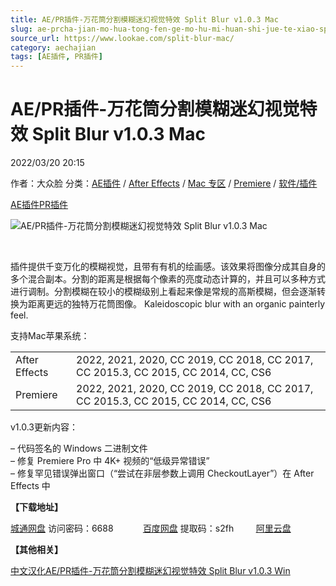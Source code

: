 ```yaml
---
title: AE/PR插件-万花筒分割模糊迷幻视觉特效 Split Blur v1.0.3 Mac
slug: ae-prcha-jian-mo-hua-tong-fen-ge-mo-hu-mi-huan-shi-jue-te-xiao-split-blur-v1-0-3-mac
source_url: https://www.lookae.com/split-blur-mac/
category: aechajian
tags: [AE插件, PR插件]
---
```

# AE/PR插件-万花筒分割模糊迷幻视觉特效 Split Blur v1.0.3 Mac

2022/03/20 20:15

作者：大众脸
分类：[AE插件](https://www.lookae.com/after-effects/aechajian/) / [After Effects](https://www.lookae.com/after-effects/) / [Mac 专区](https://www.lookae.com/mac-osx/) / [Premiere](https://www.lookae.com/qitarjcj/premierezy/) / [软件/插件](https://www.lookae.com/qitarjcj/)

[AE插件](https://www.lookae.com/tag/ae%e6%8f%92%e4%bb%b6/)[PR插件](https://www.lookae.com/tag/pr%e6%8f%92%e4%bb%b6/)

![AE/PR插件-万花筒分割模糊迷幻视觉特效 Split Blur v1.0.3 Mac](https://www.lookae.com/wp-content/uploads/2021/03/Split-Blur.jpg "AE/PR插件-万花筒分割模糊迷幻视觉特效 Split Blur v1.0.3 Mac-LookAE.com")

﻿

插件提供千变万化的模糊视觉，且带有有机的绘画感。该效果将图像分成其自身的多个混合副本。分割的距离是根据每个像素的亮度动态计算的，并且可以多种方式进行调制。分割模糊在较小的模糊级别上看起来像是常规的高斯模糊，但会逐渐转换为距离更远的独特万花筒图像。 Kaleidoscopic blur with an organic painterly feel.

支持Mac苹果系统：

|  |  |
| --- | --- |
| After Effects | 2022, 2021, 2020, CC 2019, CC 2018, CC 2017, CC 2015.3, CC 2015, CC 2014, CC, CS6 |
| Premiere | 2022, 2021, 2020, CC 2019, CC 2018, CC 2017, CC 2015.3, CC 2015, CC 2014, CC, CS6 |

v1.0.3更新内容：

– 代码签名的 Windows 二进制文件  
– 修复 Premiere Pro 中 4K+ 视频的“低级异常错误”  
– 修复罕见错误弹出窗口（“尝试在非层参数上调用 CheckoutLayer”）在 After Effects 中

**【下载地址】**

[城通网盘](https://url70.ctfile.com/f/2827370-556944461-38391b) 访问密码：6688            [百度网盘](https://pan.baidu.com/s/1jvR3OzbBOK5CZnW-NpdTGw?pwd=s2fh) 提取码：s2fh         [阿里云盘](https://www.aliyundrive.com/s/EnuLvsFX5ro)

**【其他相关】**

[中文汉化AE/PR插件-万花筒分割模糊迷幻视觉特效 Split Blur v1.0.3 Win](https://www.lookae.com/splitblur-103/)
